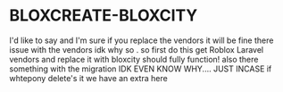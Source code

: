 # BLOXCREATE-BLOXCITY
I'd like to say and I'm sure if you replace the vendors it will be fine there issue with the vendors idk why so . so first do this get Roblox Laravel vendors and replace it with bloxcity should fully function! also there something with the migration IDK EVEN KNOW WHY....
JUST INCASE if whtepony delete's it we have an extra here
